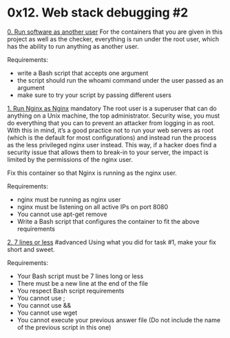 # 0x12. Web stack debugging #2

[0. Run software as another user](https://github.com/alban-okoby/alx-system_engineering-devops/tree/master/0x12-web_stack_debugging_2/0-iamsomeoneelse)
For the containers that you are given in this project as well as the checker, everything is run under the root user, which has the ability to run anything as another user.

Requirements:

- write a Bash script that accepts one argument
- the script should run the whoami command under the user passed as an argument
- make sure to try your script by passing different users


[1. Run Nginx as Nginx](https://github.com/alban-okoby/alx-system_engineering-devops/tree/master/0x12-web_stack_debugging_2/1-run_nginx_as_nginx)
mandatory
The root user is a superuser that can do anything on a Unix machine, the top administrator. Security wise, you must do everything that you can to prevent an attacker from logging in as root. With this in mind, it’s a good practice not to run your web servers as root (which is the default for most configurations) and instead run the process as the less privileged nginx user instead. This way, if a hacker does find a security issue that allows them to break-in to your server, the impact is limited by the permissions of the nginx user.

Fix this container so that Nginx is running as the nginx user.

Requirements:

- nginx must be running as nginx user
- nginx must be listening on all active IPs on port 8080
- You cannot use apt-get remove
- Write a Bash script that configures the container to fit the above requirements

[2. 7 lines or less](https://github.com/alban-okoby/alx-system_engineering-devops/tree/master/0x12-web_stack_debugging_2/100-fix_in_7_lines_or_less)
#advanced
Using what you did for task #1, make your fix short and sweet.

Requirements:

- Your Bash script must be 7 lines long or less
- There must be a new line at the end of the file
- You respect Bash script requirements
- You cannot use ;
- You cannot use &&
- You cannot use wget
- You cannot execute your previous answer file (Do not include the name of the previous script in this one)

